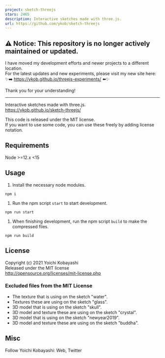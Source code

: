 ```yaml
---
project: sketch-threejs
stars: 2465
description: Interactive sketches made with three.js.
url: https://github.com/ykob/sketch-threejs
---
```


⚠️ Notice: This repository is no longer actively maintained or updated.
-----------------------------------------------------------------------

I have moved my development efforts and newer projects to a different location.  
For the latest updates and new experiments, please visit my new site here:  
✨➡️ https://ykob.github.io/threejs-experiments/ ⬅️✨

Thank you for your understanding!

* * *

Interactive sketches made with three.js.  
https://ykob.github.io/sketch-threejs/

This code is released under the MIT license.  
If you want to use some code, you can use these freely by adding license notation.

Requirements
------------

Node >=12.x <15

Usage
-----

1.  Install the necessary node modules.

```
npm i
```

1.  Run the npm script `start` to start development.

```
npm run start
```

1.  When finishing development, run the npm script `build` to make the compressed files.

```
npm run build
```

License
-------

Copyright (c) 2021 Yoichi Kobayashi  
Released under the MIT license  
http://opensource.org/licenses/mit-license.php

### Excluded files from the MIT License

-   The texture that is using on the sketch "water".
-   Textures these are using on the sketch "glass".
-   3D model that is using on the sketch "skull".
-   3D model and texture these are using on the sketch "crystal".
-   3D model that is using on the sketch "newyear2019".
-   3D model and texture these are using on the sketch "buddha".

Misc
----

Follow Yoichi Kobayashi: Web, Twitter
